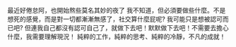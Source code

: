 最近好倦怠阿，也開始熬些莫名其妙的夜了
我不知道，但必須要做些什麼。不是想死的感覺，而是對一切都漸漸無感了，社交算什麼屁呢? 我可能只是想被認可而已吧? 但連我自己都沒有認可自己了，就做下去吧！默默做下去吧！不需要去擔心什麼，我需要理解現況！
純粹的工作，純粹的思考、純粹的冷靜，不凡的成就！